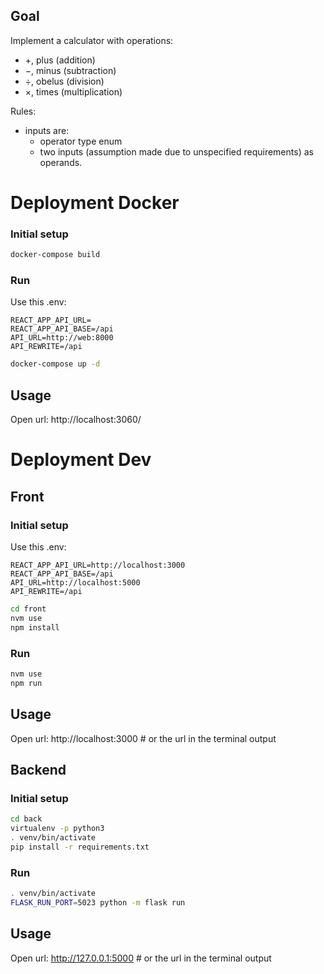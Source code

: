 ## Goal

Implement a calculator with operations:
- +, plus (addition)
- −, minus (subtraction)
- ÷, obelus (division)
- ×, times (multiplication)

Rules:
- inputs are:
  - operator type enum
  - two inputs (assumption made due to unspecified requirements) as operands.

# Deployment Docker

### Initial setup
```bash
docker-compose build
```

### Run

Use this .env:
```dotenv
REACT_APP_API_URL=
REACT_APP_API_BASE=/api
API_URL=http://web:8000
API_REWRITE=/api
```

```bash
docker-compose up -d
```

## Usage

Open url: http://localhost:3060/

# Deployment Dev

## Front

### Initial setup

Use this .env:
```dotenv
REACT_APP_API_URL=http://localhost:3000
REACT_APP_API_BASE=/api
API_URL=http://localhost:5000
API_REWRITE=/api
```

```bash
cd front
nvm use
npm install
```

### Run
```bash
nvm use
npm run
```

## Usage

Open url: http://localhost:3000 # or the url in the terminal output


## Backend

### Initial setup

```bash
cd back
virtualenv -p python3
. venv/bin/activate
pip install -r requirements.txt
````

### Run

```bash
. venv/bin/activate
FLASK_RUN_PORT=5023 python -m flask run
```

## Usage

Open url: http://127.0.0.1:5000 # or the url in the terminal output
